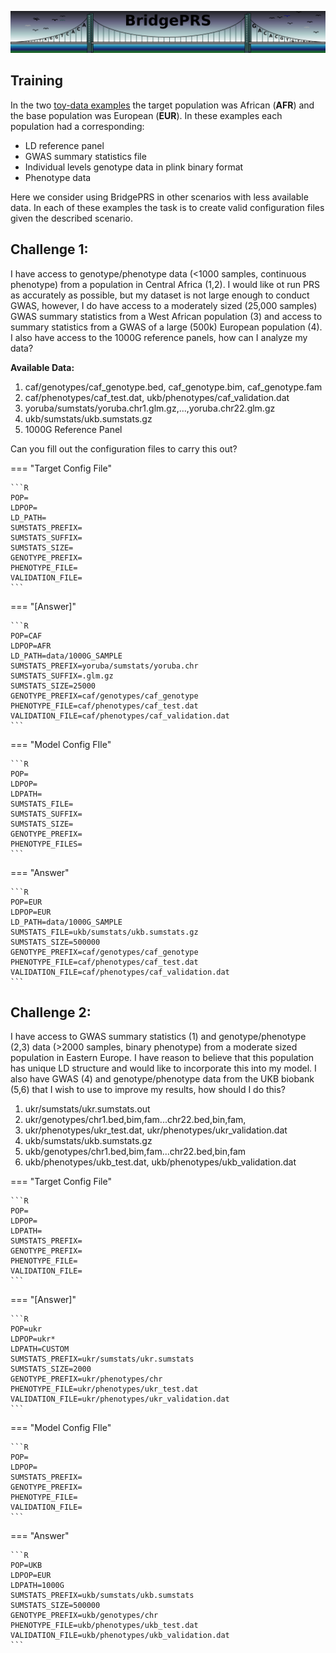![Screenshot](img/slim/guide_logo3.png)


## Training

In the two [toy-data examples](quikstart_demo.md) the target
population was African (**AFR**) and the base population was European
(**EUR**).  In these examples each population had a corresponding:

- LD reference panel
- GWAS summary statistics file  
- Individual levels genotype data in plink binary format
- Phenotype data 

Here we consider using BridgePRS in other scenarios with less
available data.  In each of these examples the task is to create
valid configuration files given the described scenario.

## Challenge 1: 

I have access to genotype/phenotype data (<1000 samples, continuous
phenotype) from a population in Central Africa (1,2).  I would like ot
run PRS as accurately as possible, but my dataset is not large enough
to conduct GWAS, however, I do have access to a moderately sized
(25,000 samples) GWAS summary statistics from a West African
population (3) and access to summary statistics from a GWAS of a large
(500k) European population (4).  I also have access to the 1000G
reference panels, how can I analyze my data?
 
**Available Data:** 

1. caf/genotypes/caf_genotype.bed, caf_genotype.bim, caf_genotype.fam 
2. caf/phenotypes/caf_test.dat, ukb/phenotypes/caf_validation.dat 
3. yoruba/sumstats/yoruba.chr1.glm.gz,...,yoruba.chr22.glm.gz 
4. ukb/sumstats/ukb.sumstats.gz 
5. 1000G Reference Panel 

Can you fill out the configuration files to carry this out? 

=== "Target Config File"

    ```R
    POP=
    LDPOP=
    LD_PATH=
    SUMSTATS_PREFIX=
    SUMSTATS_SUFFIX=
    SUMSTATS_SIZE=
    GENOTYPE_PREFIX=
    PHENOTYPE_FILE=
    VALIDATION_FILE=
    ```

=== "[Answer]"

    ```R
    POP=CAF
    LDPOP=AFR 
    LD_PATH=data/1000G_SAMPLE
    SUMSTATS_PREFIX=yoruba/sumstats/yoruba.chr 
    SUMSTATS_SUFFIX=.glm.gz 
    SUMSTATS_SIZE=25000
    GENOTYPE_PREFIX=caf/genotypes/caf_genotype 
    PHENOTYPE_FILE=caf/phenotypes/caf_test.dat  
    VALIDATION_FILE=caf/phenotypes/caf_validation.dat 
    ```

=== "Model Config FIle"

    ```R
    POP=
    LDPOP=
    LDPATH= 
    SUMSTATS_FILE=
    SUMSTATS_SUFFIX=
    SUMSTATS_SIZE=
    GENOTYPE_PREFIX=
    PHENOTYPE_FILES=
    ```

=== "Answer"

    ```R
    POP=EUR
    LDPOP=EUR
    LD_PATH=data/1000G_SAMPLE
    SUMSTATS_FILE=ukb/sumstats/ukb.sumstats.gz 
    SUMSTATS_SIZE=500000
    GENOTYPE_PREFIX=caf/genotypes/caf_genotype 
    PHENOTYPE_FILE=caf/phenotypes/caf_test.dat  
    VALIDATION_FILE=caf/phenotypes/caf_validation.dat 
    ```




## Challenge 2: 

I have access to GWAS summary statistics (1) and genotype/phenotype
(2,3) data (>2000 samples, binary phenotype) from a moderate sized
population in Eastern Europe. I have reason to believe that this
population has unique LD structure and would like to incorporate this
into my model. I also have GWAS (4) and genotype/phenotype data from
the UKB biobank (5,6) that I wish to use to improve my results, how
should I do this?

1. ukr/sumstats/ukr.sumstats.out 
2. ukr/genotypes/chr1.bed,bim,fam...chr22.bed,bin,fam, 
3. ukr/phenotypes/ukr_test.dat, ukr/phenotypes/ukr_validation.dat 
4. ukb/sumstats/ukb.sumstats.gz 
5. ukb/genotypes/chr1.bed,bim,fam...chr22.bed,bin,fam
6. ukb/phenotypes/ukb_test.dat, ukb/phenotypes/ukb_validation.dat 




=== "Target Config File"

    ```R
    POP=
    LDPOP=
    LDPATH=
    SUMSTATS_PREFIX=
    GENOTYPE_PREFIX=
    PHENOTYPE_FILE=
    VALIDATION_FILE=
    ```

=== "[Answer]"

    ```R
    POP=ukr
    LDPOP=ukr*
    LDPATH=CUSTOM
    SUMSTATS_PREFIX=ukr/sumstats/ukr.sumstats  
    SUMSTATS_SIZE=2000 
    GENOTYPE_PREFIX=ukr/phenotypes/chr
    PHENOTYPE_FILE=ukr/phenotypes/ukr_test.dat 
    VALIDATION_FILE=ukr/phenotypes/ukr_validation.dat
    ```

=== "Model Config FIle"

    ```R
    POP=
    LDPOP=
    SUMSTATS_PREFIX=
    GENOTYPE_PREFIX=
    PHENOTYPE_FILE=
    VALIDATION_FILE=
    ```

=== "Answer"

    ```R
    POP=UKB
    LDPOP=EUR 
    LDPATH=1000G
    SUMSTATS_PREFIX=ukb/sumstats/ukb.sumstats
    SUMSTATS_SIZE=500000
    GENOTYPE_PREFIX=ukb/genotypes/chr
    PHENOTYPE_FILE=ukb/phenotypes/ukb_test.dat 
    VALIDATION_FILE=ukb/phenotypes/ukb_validation.dat 
    ```




  

















